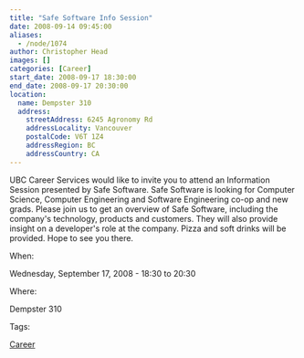 ```yaml
---
title: "Safe Software Info Session"
date: 2008-09-14 09:45:00
aliases:
  - /node/1074
author: Christopher Head
images: []
categories: [Career]
start_date: 2008-09-17 18:30:00
end_date: 2008-09-17 20:30:00
location:
  name: Dempster 310
  address:
    streetAddress: 6245 Agronomy Rd
    addressLocality: Vancouver
    postalCode: V6T 1Z4
    addressRegion: BC
    addressCountry: CA
---
```


UBC Career Services would like to invite you to attend an Information Session presented by Safe Software. Safe Software is looking for Computer Science, Computer Engineering and Software Engineering co-op and new grads. Please join us to get an overview of Safe Software, including the company's technology, products and customers. They will also provide insight on a developer's role at the company. Pizza and soft drinks will be provided. Hope to see you there.

When: 

Wednesday, September 17, 2008 - 18:30 to 20:30

Where: 

Dempster 310

Tags: 

[Career](/career)
